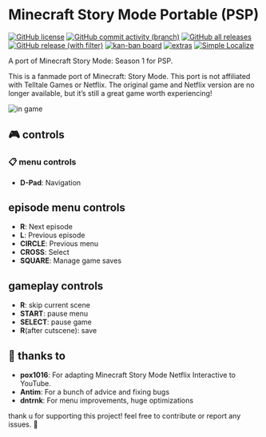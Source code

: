 # Minecraft Story Mode Portable (PSP)

[![GitHub license](https://img.shields.io/github/license/entitybtw/mcsm_portable?color=brightgreen)](https://github.com/entitybtw/mcsm_portable/blob/main/License)
[![GitHub commit activity (branch)](https://img.shields.io/github/commit-activity/m/entitybtw/mcsm_portable?color=blue)](https://github.com/entitybtw/mcsm_portable/commits) 
[![GitHub all releases](https://img.shields.io/github/downloads/entitybtw/mcsm_portable/total?logo=github&color=orange)](https://github.com/entitybtw/mcsm_portable/releases/)  
[![GitHub release (with filter)](https://img.shields.io/github/v/release/entitybtw/mcsm_portable?logo=github&color=yellow)](https://github.com/entitybtw/mcsm_portable/releases/latest)
[![kan-ban board](https://img.shields.io/badge/kan--ban-board-blue)](https://github.com/users/entitybtw/projects/4)
[![extras](https://img.shields.io/badge/extras-orange)](https://simplelocalize.io/suggestions/?id=e2fbe6bc389540e680d62f12ee00f0cd)
[![Simple Localize](https://img.shields.io/badge/Simple%20Localize-00c896)](https://github.com/entitybtw/mcsm_portable_extras/)

A port of Minecraft Story Mode: Season 1 for PSP.

This is a fanmade port of Minecraft: Story Mode.
This port is not affiliated with Telltale Games or Netflix.
The original game and Netflix version are no longer available, but it’s still a great game worth experiencing!

![](https://i.imgur.com/H0DDJvQ.png "in game")

## 🎮 controls


### 📋 menu controls
- **D-Pad**: Navigation
## episode menu controls
- **R**: Next episode
- **L**: Previous episode
- **CIRCLE**: Previous menu
- **CROSS**: Select
- **SQUARE**: Manage game saves
## gameplay controls
- **R**: skip current scene
- **START**: pause menu
- **SELECT**: pause game
- **R**(after cutscene): save

## 👏 thanks to

- **pox1016**: For adapting Minecraft Story Mode Netflix Interactive to YouTube.
- **Antim**: For a bunch of advice and fixing bugs
- **dntrnk**: For menu improvements, huge optimizations

thank u for supporting this project! feel free to contribute or report any issues. 🚀
